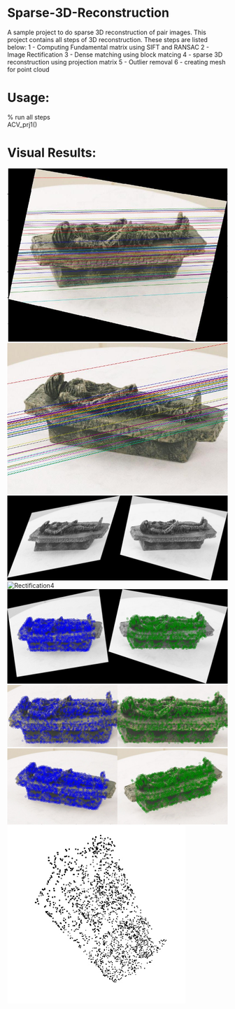 # Sparse-3D-Reconstruction
A sample project to do sparse 3D reconstruction of pair images. 
This project contains all steps of 3D reconstruction. These steps are listed below:
1 - Computing Fundamental matrix using SIFT and RANSAC
2 - Image Rectification
3 - Dense matching using block matcing
4 - sparse 3D reconstruction using projection matrix
5 - Outlier removal
6 - creating mesh for point cloud

# Usage:
% run all steps<br/>
ACV_prj1()

# Visual Results:
![Rectification1](Rec2.jpg)
![Rectification2](I2.jpg)
![Rectification3](Rec.jpg)
![Rectification4](RollRec.jpg)
![Dense1](Dense1.jpg)
![Dense2](Dense2.jpg)
![Dense3](Dense3.jpg)
![Sparse reconstruction](Sparse_result.jpg)

